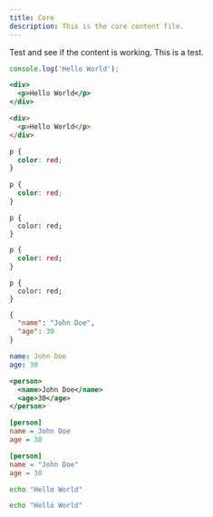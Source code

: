```yaml
---
title: Core
description: This is the core content file.
---
```



Test and see if the content is working. This is a test.

```js
console.log('Hello World');
```

```jsx
<div>
  <p>Hello World</p>
</div>
```

```html
<div>
  <p>Hello World</p>
</div>
```

```css
p {
  color: red;
}
```

```scss
p {
  color: red;
}
```

```less
p {
  color: red;
}
```

```sass
p {
  color: red;
}
```

```stylus
p {
  color: red;
}
```

```json
{
  "name": "John Doe",
  "age": 30
}
```

```yaml
name: John Doe
age: 30
```

```xml
<person>
  <name>John Doe</name>
  <age>30</age>
</person>
```

```ini
[person]
name = John Doe
age = 30
```

```toml
[person]
name = "John Doe"
age = 30
```

```bash
echo "Hello World"
```

```sh
echo "Hello World"
```